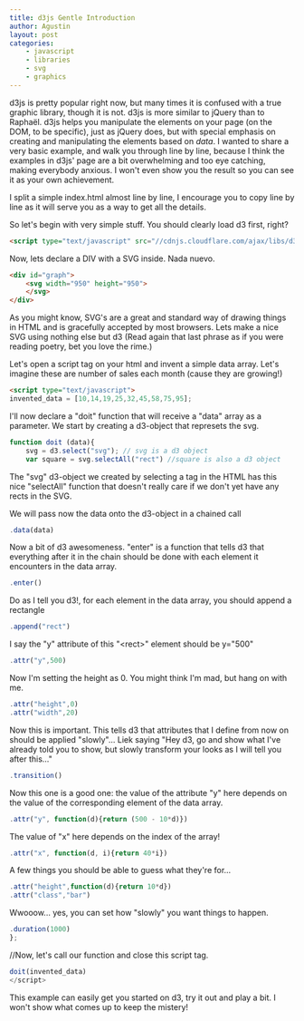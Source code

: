 ```yaml
---
title: d3js Gentle Introduction
author: Agustin
layout: post
categories:
    - javascript
    - libraries
    - svg
    - graphics
---
```


d3js is pretty popular right now, but many times it is confused with a true graphic library, though it is not. d3js is more similar to jQuery than to Raphaël. d3js helps you manipulate the elements on your page (on the DOM, to be specific), just as jQuery does, but with special emphasis on creating and manipulating the elements based on *data*. I wanted to share a very basic example, and walk you through line by line, because I think the examples in d3js' page are a bit overwhelming and too eye catching, making everybody anxious. I won't even show you the result so you can see it as your own achievement.

I split a simple index.html almost line by line, I encourage you to copy line by line as it will serve you as a way to get all the details.

So let's begin with very simple stuff. You should clearly load d3 first, right?

```html
<script type="text/javascript" src="//cdnjs.cloudflare.com/ajax/libs/d3/3.3.3/d3.min.js"></script>
```
 Now, lets declare a DIV with a SVG inside. Nada nuevo.

```html
<div id="graph">
    <svg width="950" height="950">
    </svg>
</div>
```

As you might know, SVG's are a great and standard way of drawing things in HTML and is gracefully accepted by most browsers. Lets make a nice SVG using nothing else but d3 (Read again that last phrase as if you were reading poetry, bet you love the rime.)

Let's open a script tag on your html and invent a simple data array. Let's imagine these are number of sales each month (cause they are growing!)

```html
<script type="text/javascript">
invented_data = [10,14,19,25,32,45,58,75,95];
```

I'll now declare a "doit" function that will receive a "data" array as a parameter. We start by creating a d3-object that represets the svg.

```javascript
function doit (data){
    svg = d3.select("svg"); // svg is a d3 object
    var square = svg.selectAll("rect") //square is also a d3 object
```

The "svg" d3-object we created by selecting a tag in the HTML has this nice "selectAll" function that doesn't really care if we don't yet have any rects in the SVG.

We will pass now the data onto the d3-object in a chained call

```javascript
.data(data)
````

Now a bit of d3 awesomeness. "enter" is a function that tells d3 that everything after it in the chain should be done with each element it encounters in the data array.

```javascript
.enter()
```

Do as I tell you d3!, for each element in the data array, you should append a rectangle

```javascript
.append("rect")
```

I say the "y" attribute of this "&lt;rect&gt;" element should be y="500"

```javascript
.attr("y",500)
```
Now I'm setting the height as 0. You might think I'm mad, but hang on with me.

```javascript
.attr("height",0)
.attr("width",20)
```

Now this is important. This tells d3 that attributes that I define from now on should be applied "slowly"... Liek saying "Hey d3, go and show what I've already told you to show, but slowly transform your looks as I will tell you after this..."

```javascript
.transition()
```

Now this one is a good one: the value of the attribute "y" here depends on the value of the corresponding element of the data array.

```javascript
.attr("y", function(d){return (500 - 10*d)})
```

The value of "x" here depends on the index of the array!

```javascript
.attr("x", function(d, i){return 40*i})
```

A few things you should be able to guess what they're for...

```javascript
.attr("height",function(d){return 10*d})
.attr("class","bar")
```

Wwooow... yes, you can set how "slowly" you want things to happen.

```javascript
.duration(1000)
};
```

//Now, let's call our function and close this script tag.

```javascript
doit(invented_data)
</script>
```

This example can easily get you started on d3, try it out and play a bit. I won't show what comes up to keep the mistery!
